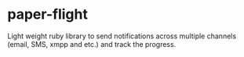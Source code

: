# paper-flight
Light weight ruby library to send notifications across multiple channels (email, SMS, xmpp and etc.) and track the progress.
